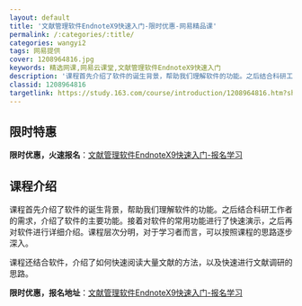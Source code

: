 ```yaml
---
layout: default
title: '文献管理软件EndnoteX9快速入门-限时优惠-网易精品课'
permalink: /:categories/:title/
categories: wangyi2
tags: 网易提供
cover: 1208964816.jpg
keywords: 精选网课,网易云课堂,文献管理软件EndnoteX9快速入门
description: '课程首先介绍了软件的诞生背景，帮助我们理解软件的功能。之后结合科研工作者的需求，介绍了软件的主要功能。接着对软件的常用功'
classid: 1208964816
targetlink: https://study.163.com/course/introduction/1208964816.htm?share=1&shareId=1025206652&utm_campaign=share&utm_medium=iphoneShare&utm_source=&utm_u=1025206652
---
```


## 限时特惠

**限时优惠，火速报名**：[文献管理软件EndnoteX9快速入门-报名学习](https://study.163.com/course/introduction/1208964816.htm?share=1&shareId=1025206652&utm_campaign=share&utm_medium=iphoneShare&utm_source=&utm_u=1025206652)

## 课程介绍

课程首先介绍了软件的诞生背景，帮助我们理解软件的功能。之后结合科研工作者的需求，介绍了软件的主要功能。接着对软件的常用功能进行了快速演示，之后再对软件进行详细介绍。课程层次分明，对于学习者而言，可以按照课程的思路逐步深入。

课程还结合软件，介绍了如何快速阅读大量文献的方法，以及快速进行文献调研的思路。

**限时优惠，报名地址**：[文献管理软件EndnoteX9快速入门-报名学习](https://study.163.com/course/introduction/1208964816.htm?share=1&shareId=1025206652&utm_campaign=share&utm_medium=iphoneShare&utm_source=&utm_u=1025206652)

